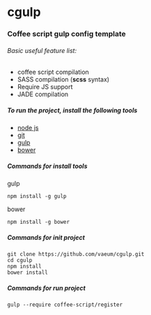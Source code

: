# cgulp

### Coffee script gulp config template

###### Basic useful feature list:
 * coffee script compilation
 * SASS compilation (**scss** syntax)
 * Require JS support
 * JADE compilation

##### To run the project, install the following tools
 * [node js](https://nodejs.org/)
 * [git](https://git-scm.com/)
 * [gulp](http://gulpjs.com/)
 * [bower](http://bower.io/)

##### Commands for install tools
gulp
```
npm install -g gulp
```
bower
```
npm install -g bower
```

##### Commands for init project
```
git clone https://github.com/vaeum/cgulp.git
cd cgulp
npm install
bower install
```

##### Commands for run project
```
gulp --require coffee-script/register
